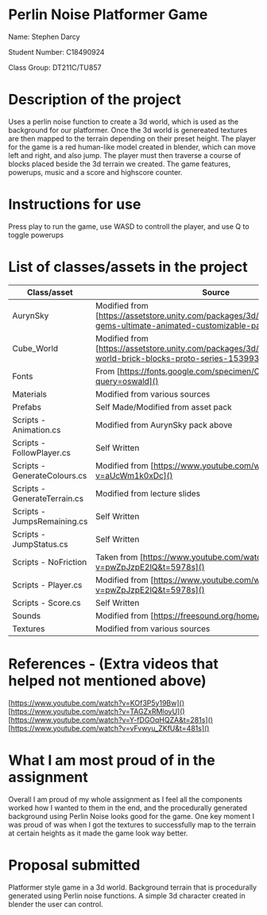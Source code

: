 # Perlin Noise Platformer Game
Name: Stephen Darcy

Student Number: C18490924

Class Group: DT211C/TU857

# Description of the project 
Uses a perlin noise function to create a 3d world, which is used as the background for our platformer. Once the 3d world is genereated textures are then mapped to the terrain depending on their preset height. The player for the game is a red human-like model created in blender, which can move left and right, and also jump. The player must then traverse a course of blocks placed beside the 3d terrain we created. The game features, powerups, music and a score and highscore counter. 

# Instructions for use
Press play to run the game, use WASD to controll the player, and use Q to toggle powerups

# List of classes/assets in the project 
| Class/asset | Source |
|-----------|-----------|
| AurynSky | Modified from [https://assetstore.unity.com/packages/3d/props/simple-gems-ultimate-animated-customizable-pack-73764]() |
| Cube_World | Modified from [https://assetstore.unity.com/packages/3d/environments/cube-world-brick-blocks-proto-series-153993]() | 
| Fonts | From [https://fonts.google.com/specimen/Oswald?query=oswald]() |
| Materials | Modified from various sources |
| Prefabs | Self Made/Modified from asset pack |
| Scripts - Animation.cs | Modified from AurynSky pack above |
| Scripts - FollowPlayer.cs | Self Written |
| Scripts - GenerateColours.cs | Modified from [https://www.youtube.com/watch?v=aUcWm1k0xDc]() |
| Scripts - GenerateTerrain.cs | Modified from lecture slides |
| Scripts - JumpsRemaining.cs | Self Written |
| Scripts - JumpStatus.cs | Self Written |
| Scripts - NoFriction | Taken from [https://www.youtube.com/watch?v=pwZpJzpE2lQ&t=5978s]() |
| Scripts - Player.cs | Modified from [https://www.youtube.com/watch?v=pwZpJzpE2lQ&t=5978s]() |
| Scripts - Score.cs | Self Written |
| Sounds | Modified from [https://freesound.org/home/]() |
| Textures | Modified from various sources |

# References - (Extra videos that helped not mentioned above)
[https://www.youtube.com/watch?v=KOf3P5y19Bw]()  
[https://www.youtube.com/watch?v=TAGZxRMloyU]()  
[https://www.youtube.com/watch?v=Y-fDGOqHQZA&t=281s]()  
[https://www.youtube.com/watch?v=vFvwyu_ZKfU&t=481s]()  

# What I am most proud of in the assignment
Overall I am proud of my whole assignment as I feel all the components worked how I wanted to them in the end, and the procedurally generated background using Perlin Noise looks good for the game. One key moment I was proud of was when I got the textures to successfully map to the terrain at certain heights as it made the game look way better.

# Proposal submitted 
Platformer style game in a 3d world. Background terrain that is procedurally generated using Perlin noise functions. A simple 3d character created in blender the user can control.


